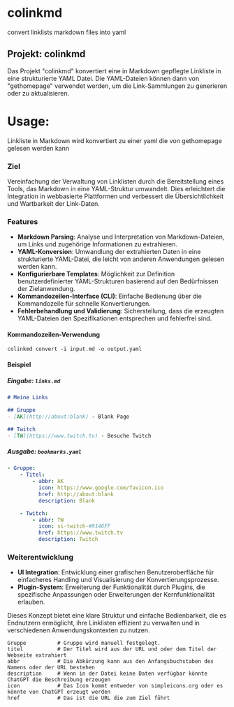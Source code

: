 # colinkmd
convert linklists markdown files into yaml

## Projekt: colinkmd
Das Projekt "colinkmd" konvertiert eine in Markdown gepflegte Linkliste in eine strukturierte YAML Datei. 
Die YAML-Dateien können dann von "gethomepage" verwendet werden, um die Link-Sammlungen zu generieren oder zu aktualisieren. 

# Usage:
Linkliste in Markdown wird konvertiert zu einer yaml die von gethomepage gelesen werden kann

### Ziel
Vereinfachung der Verwaltung von Linklisten durch die Bereitstellung eines Tools, das Markdown in eine YAML-Struktur umwandelt.
Dies erleichtert die Integration in webbasierte Plattformen und verbessert die Übersichtlichkeit und Wartbarkeit der Link-Daten.

### Features
- **Markdown Parsing**: Analyse und Interpretation von Markdown-Dateien, um Links und zugehörige Informationen zu extrahieren.
- **YAML-Konversion**: Umwandlung der extrahierten Daten in eine strukturierte YAML-Datei, die leicht von anderen Anwendungen gelesen werden kann.
- **Konfigurierbare Templates**: Möglichkeit zur Definition benutzerdefinierter YAML-Strukturen basierend auf den Bedürfnissen der Zielanwendung.
- **Kommandozeilen-Interface (CLI)**: Einfache Bedienung über die Kommandozeile für schnelle Konvertierungen.
- **Fehlerbehandlung und Validierung**: Sicherstellung, dass die erzeugten YAML-Dateien den Spezifikationen entsprechen und fehlerfrei sind.

#### Kommandozeilen-Verwendung
```
colinkmd convert -i input.md -o output.yaml
```

#### Beispiel

##### Eingabe: `links.md`

```markdown
# Meine Links

## Gruppe
- [AK](http://about:blank) - Blank Page

## Twitch
- [TW](https://www.twitch.tv) - Besuche Twitch
```


##### Ausgabe: `bookmarks.yaml`

```yaml
- Gruppe:
    - Titel:
        - abbr: AK
          icon: https://www.google.com/favicon.ico
          href: http://about:blank
          description: Blank

    - Twitch:
        - abbr: TW
          icon: si-twitch-#9146FF
          href: https://www.twitch.tv
          description: Twitch
```


### Weiterentwicklung
- **UI Integration**: Entwicklung einer grafischen Benutzeroberfläche für einfacheres Handling und Visualisierung der Konvertierungsprozesse.
- **Plugin-System**: Erweiterung der Funktionalität durch Plugins, die spezifische Anpassungen oder Erweiterungen der Kernfunktionalität erlauben.

Dieses Konzept bietet eine klare Struktur und einfache Bedienbarkeit, die es Endnutzern ermöglicht, ihre Linklisten effizient zu verwalten und in verschiedenen Anwendungskontexten zu nutzen.




```code
Gruppe          # Gruppe wird manuell festgelegt. 
titel           # Der Titel wird aus der URL und oder dem Titel der Webseite extrahiert
abbr            # Die Abkürzung kann aus den Anfangsbuchstaben des Namens oder der URL bestehen
description     # Wenn in der Datei keine Daten verfügbar könnte ChatGPT die Beschreibung erzeugen
icon            # Das Icon kommt entweder von simpleicons.org oder es könnte von ChatGPT erzeugt werden
href            # Das ist die URL die zum Ziel führt
```